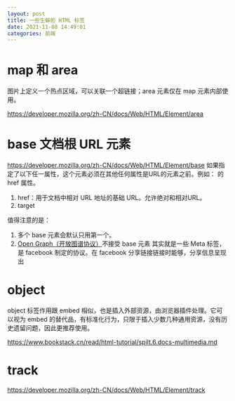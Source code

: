 ```yaml
---
layout: post
title: 一些生僻的 HTML 标签
date: 2021-11-08 14:49:01
categories: 前端
---
```

# map 和 area

图片上定义一个热点区域，可以关联一个超链接；area 元素仅在 map 元素内部使用。

https://developer.mozilla.org/zh-CN/docs/Web/HTML/Element/area

# base 文档根 URL 元素

<!-- more -->

https://developer.mozilla.org/zh-CN/docs/Web/HTML/Element/base
如果指定了以下任一属性，这个元素必须在其他任何属性是URL的元素之前。例如：<link> 的 href 属性。

1. href：用于文档中相对 URL 地址的基础 URL。允许绝对和相对URL。
2. target

值得注意的是：
1. 多个 base 元素会默认只用第一个。
2. [Open Graph（开放图谱协议）](https://ogp.me/)不接受 base 元素
其实就是一些 Meta 标签，是 facebook 制定的协议。在 facebook 分享链接链接时能够，分享信息呈现出


# object
object 标签作用跟 embed 相似，也是插入外部资源，由浏览器插件处理。它可以视为 embed 的替代品，有标准化行为，只限于插入少数几种通用资源，没有历史遗留问题，因此更推荐使用。

https://www.bookstack.cn/read/html-tutorial/spilt.6.docs-multimedia.md


# track
https://developer.mozilla.org/zh-CN/docs/Web/HTML/Element/track